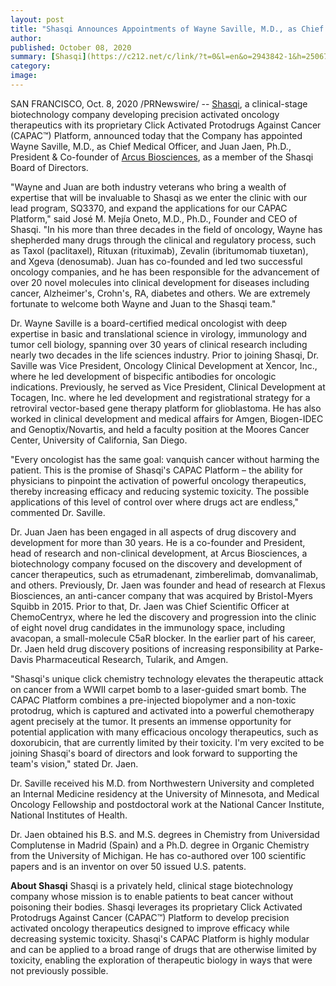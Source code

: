 ```yaml
---
layout: post
title: "Shasqi Announces Appointments of Wayne Saville, M.D., as Chief Medical Officer and Juan Jaen, Ph.D., as Member of Board of Directors"
author:
published: October 08, 2020
summary: [Shasqi](https://c212.net/c/link/?t=0&l=en&o=2943842-1&h=2506729991&u=https%3A%2F%2Fwww.shasqi.com%2F&a=Shasqi), a clinical-stage biotechnology company developing precision activated oncology therapeutics with its proprietary Click Activated Protodrugs Against Cancer (CAPAC™) Platform, announced today that the Company has appointed Wayne Saville, M.D., as Chief Medical Officer, and Juan Jaen, Ph.D., President & Co-founder of [Arcus Biosciences](https://c212.net/c/link/?t=0&l=en&o=2943842-1&h=527083826&u=https%3A%2F%2Fwww.arcusbio.com%2F&a=Arcus+Biosciences), as a member of the Shasqi board of directors.
category:
image:
---
```


SAN FRANCISCO, Oct. 8, 2020 /PRNewswire/ -- [Shasqi](https://c212.net/c/link/?t=0&l=en&o=2943842-1&h=2506729991&u=https%3A%2F%2Fwww.shasqi.com%2F&a=Shasqi), a clinical-stage biotechnology company developing precision activated oncology therapeutics with its proprietary Click Activated Protodrugs Against Cancer (CAPAC™) Platform, announced today that the Company has appointed Wayne Saville, M.D., as Chief Medical Officer, and Juan Jaen, Ph.D., President & Co-founder of [Arcus Biosciences](https://c212.net/c/link/?t=0&l=en&o=2943842-1&h=527083826&u=https%3A%2F%2Fwww.arcusbio.com%2F&a=Arcus+Biosciences), as a member of the Shasqi Board of Directors.

"Wayne and Juan are both industry veterans who bring a wealth of expertise that will be invaluable to Shasqi as we enter the clinic with our lead program, SQ3370, and expand the applications for our CAPAC Platform," said José M. Mejía Oneto, M.D., Ph.D., Founder and CEO of Shasqi. "In his more than three decades in the field of oncology, Wayne has shepherded many drugs through the clinical and regulatory process, such as Taxol (paclitaxel), Rituxan (rituximab), Zevalin (ibritumomab tiuxetan), and Xgeva (denosumab). Juan has co-founded and led two successful oncology companies, and he has been responsible for the advancement of over 20 novel molecules into clinical development for diseases including cancer, Alzheimer's, Crohn's, RA, diabetes and others. We are extremely fortunate to welcome both Wayne and Juan to the Shasqi team."

Dr. Wayne Saville is a board-certified medical oncologist with deep expertise in basic and translational science in virology, immunology and tumor cell biology, spanning over 30 years of clinical research including nearly two decades in the life sciences industry. Prior to joining Shasqi, Dr. Saville was Vice President, Oncology Clinical Development at Xencor, Inc., where he led development of bispecific antibodies for oncologic indications. Previously, he served as Vice President, Clinical Development at Tocagen, Inc. where he led development and registrational strategy for a retroviral vector-based gene therapy platform for glioblastoma. He has also worked in clinical development and medical affairs for Amgen, Biogen-IDEC and Genoptix/Novartis, and held a faculty position at the Moores Cancer Center, University of California, San Diego.

"Every oncologist has the same goal: vanquish cancer without harming the patient. This is the promise of Shasqi's CAPAC Platform – the ability for physicians to pinpoint the activation of powerful oncology therapeutics, thereby increasing efficacy and reducing systemic toxicity. The possible applications of this level of control over where drugs act are endless," commented Dr. Saville.

Dr. Juan Jaen has been engaged in all aspects of drug discovery and development for more than 30 years. He is a co-founder and President, head of research and non-clinical development, at Arcus Biosciences, a biotechnology company focused on the discovery and development of cancer therapeutics, such as etrumadenant, zimberelimab, domvanalimab, and others. Previously, Dr. Jaen was founder and head of research at Flexus Biosciences, an anti-cancer company that was acquired by Bristol-Myers Squibb in 2015. Prior to that, Dr. Jaen was Chief Scientific Officer at ChemoCentryx, where he led the discovery and progression into the clinic of eight novel drug candidates in the immunology space, including avacopan, a small-molecule C5aR blocker. In the earlier part of his career, Dr. Jaen held drug discovery positions of increasing responsibility at Parke-Davis Pharmaceutical Research, Tularik, and Amgen.

"Shasqi's unique click chemistry technology elevates the therapeutic attack on cancer from a WWII carpet bomb to a laser-guided smart bomb. The CAPAC Platform combines a pre-injected biopolymer and a non-toxic protodrug, which is captured and activated into a powerful chemotherapy agent precisely at the tumor. It presents an immense opportunity for potential application with many efficacious oncology therapeutics, such as doxorubicin, that are currently limited by their toxicity. I'm very excited to be joining Shasqi's board of directors and look forward to supporting the team's vision," stated Dr. Jaen.

Dr. Saville received his M.D. from Northwestern University and completed an Internal Medicine residency at the University of Minnesota, and Medical Oncology Fellowship and postdoctoral work at the National Cancer Institute, National Institutes of Health.

Dr. Jaen obtained his B.S. and M.S. degrees in Chemistry from Universidad Complutense in Madrid (Spain) and a Ph.D. degree in Organic Chemistry from the University of Michigan. He has co-authored over 100 scientific papers and is an inventor on over 50 issued U.S. patents.

**About Shasqi** Shasqi is a privately held, clinical stage biotechnology company whose mission is to enable patients to beat cancer without poisoning their bodies. Shasqi leverages its proprietary Click Activated Protodrugs Against Cancer (CAPAC™) Platform to develop precision activated oncology therapeutics designed to improve efficacy while decreasing systemic toxicity. Shasqi's CAPAC Platform is highly modular and can be applied to a broad range of drugs that are otherwise limited by toxicity, enabling the exploration of therapeutic biology in ways that were not previously possible.
